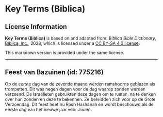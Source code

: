 # Key Terms (Biblica)

## License Information

**Key Terms (Biblica)** is based on and adapted from: _Biblica Bible Dictionary_, [Biblica, Inc.](https://www.biblica.com/), 2023, which is licensed under a [CC BY-SA 4.0 license](https://creativecommons.org/licenses/by-sa/4.0/legalcode.en).

This markdown version is provided under the same license.



--------------------------------

## Feest van Bazuinen (id: 775216)

Op de eerste dag van de zevende maand werden ramshoorns geblazen als trompetten. Dit was negen dagen voor de dag waarop zonden werden verzoend. De Israëlieten gebruikten deze dagen om te rusten, na te denken over hun zonden en deze te bekennen. Ze bereidden zich voor op de Grote Verzoendag. Dit feest heet nu Rosh Hashanah en wordt beschouwd als de eerste dag van het nieuwe jaar voor Joden.


